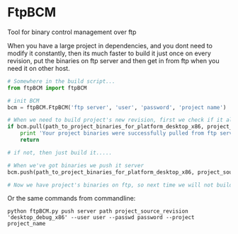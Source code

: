 # FtpBCM
Tool for binary control management over ftp

When you have a large project in dependencies, and you dont need to modify it constantly, then its much faster to build it just once on every revision, put the binaries on ftp server and then get in from ftp when you need it on other host.

```python 
# Somewhere in the build script...
from ftpBCM import ftpBCM

# init BCM
bcm = ftpBCM.FtpBCM('ftp server', 'user', 'password', 'project name')

# When we need to build project's new revision, first we check if it already exists on server
if bcm.pull(path_to_project_binaries_for_platform_desktop_x86, project_source_revision, 'desktop_debug_x86'):
	print 'Your project binaries were successfully pulled from ftp server'
	return

# if not, then just build it.....

# When we've got binaries we push it server
bcm.push(path_to_project_binaries_for_platform_desktop_x86, project_source_revision, 'desktop_debug_x86')

# Now we have project's binaries on ftp, so next time we will not build it.
```
Or the same commands from commandline:
``` Shell
python ftpBCM.py push server path project_source_revision 'desktop_debug_x86' --user user --passwd password --project project_name
```
